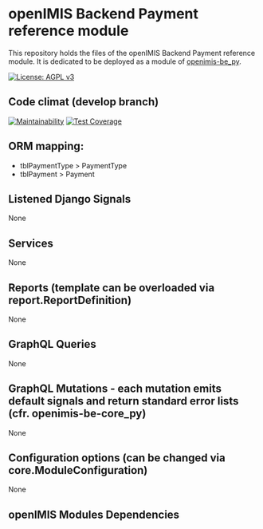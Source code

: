# openIMIS Backend Payment reference module
This repository holds the files of the openIMIS Backend Payment reference module. It is dedicated to be deployed as a module of [openimis-be_py](https://github.com/openimis/openimis-be_py).

[![License: AGPL v3](https://img.shields.io/badge/License-AGPL%20v3-blue.svg)](https://www.gnu.org/licenses/agpl-3.0)

## Code climat (develop branch)

[![Maintainability](https://img.shields.io/codeclimate/maintainability/openimis/openimis-be-policy_py.svg)](https://codeclimate.com/github/openimis/openimis-be-contribution_py/maintainability)
[![Test Coverage](https://img.shields.io/codeclimate/coverage/openimis/openimis-be-contribution_py.svg)](https://codeclimate.com/github/openimis/openimis-be-contribution_py)

## ORM mapping:
* tblPaymentType > PaymentType
* tblPayment > Payment

## Listened Django Signals
None

## Services
None

## Reports (template can be overloaded via report.ReportDefinition)
None

## GraphQL Queries
None

## GraphQL Mutations - each mutation emits default signals and return standard error lists (cfr. openimis-be-core_py)
None

## Configuration options (can be changed via core.ModuleConfiguration)
None

## openIMIS Modules Dependencies
